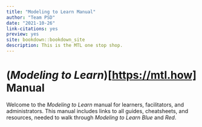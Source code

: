 ```yaml
---
title: "Modeling to Learn Manual"
author: "Team PSD"
date: "2021-10-26"
link-citations: yes
preview: yes
site: bookdown::bookdown_site
description: This is the MTL one stop shop.
---
```


# (*Modeling to Learn*)[https://mtl.how] Manual

Welcome to the *Modeling to Learn* manual for learners, facilitators, and administrators.
This manual includes links to all guides, cheatsheets, and resources, needed to walk through *Modeling to Learn Blue* and *Red*.
